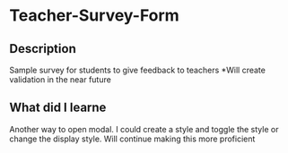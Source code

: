 # Teacher-Survey-Form

## Description 
Sample survey for students to give feedback to teachers
*Will create validation in the near future

## What did I learne
Another way to open modal. I could create a style and toggle the style or change the display style. Will continue making this more proficient


